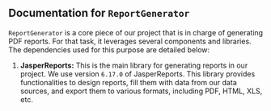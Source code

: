 ## Documentation for `ReportGenerator`

`ReportGenerator` is a core piece of our project that is in charge of generating PDF reports. For that task, it leverages several components and libraries. The dependencies used for this purpose are detailed below:

1. **JasperReports:** This is the main library for generating reports in our project. We use version `6.17.0` of JasperReports. This library provides functionalities to design reports, fill them with data from our data sources, and export them to various formats, including PDF, HTML, XLS, etc.